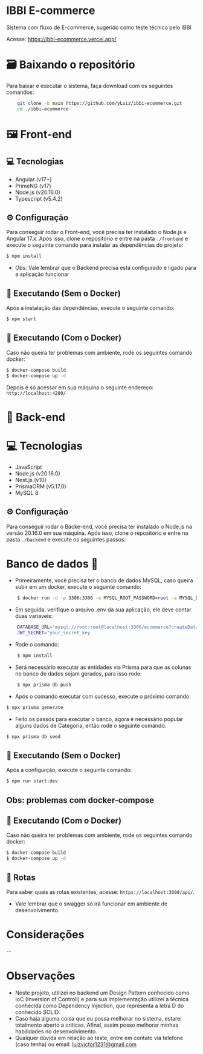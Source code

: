 # IBBI E-commerce

Sistema com fluxo de E-commerce, sugerido como teste técnico pelo IBBI

Acesse: https://ibbi-ecommerce.vercel.app/

# 🗃 Baixando o repositório
Para baixar e executar o sistema, faça download com os seguintes comandos:

``` bash
    git clone -b main https://github.com/yLuiz/ibbi-ecommerce.git
    cd ./ibbi-ecommerce
```

# 🖼 Front-end

## 💻 Tecnologias
* Angular (v17+)
* PrimeNG (v17)
* Node.js (v20.16.0)
* Typescript (v5.4.2)

## ⚙ Configuração
Para conseguir rodar o Front-end, você precisa ter instalado o Node.js e Angular 17.x.
Após isso, clone o repositório e entre na pasta `./frontend` e execute o seguinte comando para instalar as dependências do projeto:

``` bash
$ npm install
```
* Obs: Vale lembrar que o Backend precisa está configurado e ligado para a aplicação funcionar

## 🚀 Executando (Sem o Docker)
Após a instalação das dependências, execute o seguinte comando:

``` bash
$ npm start
```

## 🚀 Executando (Com o Docker)
Caso não queira ter problemas com ambiente, rode os seguintes comando docker:

``` bash
$ docker-compose build
$ docker-compose up -d
```

Depois é só acessar em sua máquina o seguinte endereço: `http://localhost:4200/`

# 📡 Back-end

# 💻 Tecnologias
* JavaScript
* Node.js (v20.16.0)
* Nest.js (v10)
* PrismaORM (v5.17.0)
* MySQL 8

## ⚙ Configuração
Para conseguir rodar o Backe-end, você precisa ter instalado o Node.js na versão 20.16.0 em sua máquina.
Após isso, clone o repositório e entre na pasta `./backend` e execute os seguintes passos:

# Banco de dados 🎲
- Primeiramente, você precisa ter o banco de dados MySQL, caso queira subir em um docker, execute o seguinte comando:
``` bash
    $ docker run -d -p 3306:3306 -e MYSQL_ROOT_PASSWORD=root -e MYSQL_DATABASE=ecommerce -e MYSQL_USER=main -e MYSQL_PASSWORD=root mysql:8
```

- Em seguida, verifique o arquivo .env da sua aplicação, ele deve contar duas variaveis:
``` bash
    DATABASE_URL="mysql://root:root@localhost:3306/ecommerce?createDatabaseIfNotExist=true&schema=public"
    JWT_SECRET="your_secret_key
```

- Rode o comando:
``` bash
    $ npm install
```

- Será necessário executar as entidades via Prisma para que as colunas no banco de dados sejam gerados, para isso rode:
``` bash
    $ npx prisma db push
```

- Após o comando executar com sucesso, execute o próximo comando:
``` bash
$ npx prisma generate
```
- Feito os passos para executar o banco, agora é necessário popular alguns dados de Categoria, então rode o seguinte comando:
 ``` bash
$ npx prisma db seed
```

## 🚀 Executando (Sem o Docker)
Após a configurção, execute o seguinte comando:

``` bash
$ npm run start:dev
```

## Obs: problemas com docker-compose
## 🚀 Executando (Com o Docker)
Caso não queira ter problemas com ambiente, rode os seguintes comando docker:

``` bash
$ docker-compose build
$ docker-compose up -d
```

## 🔀 Rotas
Para saber quais as rotas existentes, acesse: `https://localhost:3000/api/`.
- Vale lembrar que o swagger só irá funcionar em ambiente de desenvolvimento.

# Considerações
--
# Observações

* Neste projeto, utilizei no backend um Design Pattern conhecido como IoC (Inversion of Controll) e para sua implementação utilizei a técnica conhecida como Dependency Injection, que representa a letra D do conhecido SOLID.
* Caso haja alguma coisa que eu possa melhorar no sistema, estarei totalmento aberto a criticas. Afinal, assim posso melhorar minhas habilidades no desenvolvimento.
* Qualquer dúvida em relação ao teste, entre em contato via telefone (caso tenha) ou email: luizvictor1231@gmail.com


